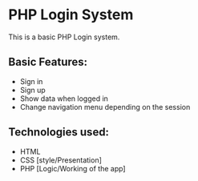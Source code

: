 # PHP Login System
 This is a basic PHP Login system.

## Basic Features:
- Sign in
- Sign up
- Show data when logged in
- Change navigation menu depending on the session

## Technologies used:
- HTML
- CSS [style/Presentation]
- PHP [Logic/Working of the app]
